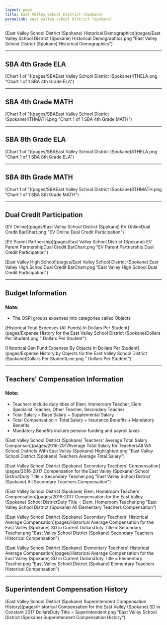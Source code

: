 ```yaml
---
layout: page
title: East Valley School District (Spokane)
permalink: east valley school district (spokane)
---
```



[East Valley School District (Spokane) Historical Demographics](pages/East Valley School District (Spokane) Historical Demographics.png "East Valley School District (Spokane) Historical Demographics")

___

## SBA 4th Grade ELA

[Chart 1 of 1](pages/SBAEast Valley School District (Spokane)4THELA.png "Chart 1 of 1 SBA 4th Grade ELA")


___

## SBA 4th Grade MATH

[Chart 1 of 1](pages/SBAEast Valley School District (Spokane)4THMATH.png "Chart 1 of 1 SBA 4th Grade MATH")


___

## SBA 8th Grade ELA

[Chart 1 of 1](pages/SBAEast Valley School District (Spokane)8THELA.png "Chart 1 of 1 SBA 8th Grade ELA")


___

## SBA 8th Grade MATH

[Chart 1 of 1](pages/SBAEast Valley School District (Spokane)8THMATH.png "Chart 1 of 1 SBA 8th Grade MATH")


___

## Dual Credit Participation

[EV Online](pages/East Valley School District (Spokane) EV OnlineDual Credit BarChart.png "EV Online Dual Credit Participation")

[EV Parent Partnership](pages/East Valley School District (Spokane) EV Parent PartnershipDual Credit BarChart.png "EV Parent Partnership Dual Credit Participation")

[East Valley High School](pages/East Valley School District (Spokane) East Valley High SchoolDual Credit BarChart.png "East Valley High School Dual Credit Participation")


___

## Budget Information
### Note:
- The OSPI groups expenses into categories called Objects

[Historical Total Expenses (All Funds) In Dollars Per Student](pages/Expense History for the East Valley School District (Spokane)Dollars Per Student.png " Dollars Per Student")

[Historical Gen Fund Expenses By Objects In Dollars Per Student](pages/Expense History by Objects for the East Valley School District (Spokane)Dollars Per StudentLine.png " Dollars Per Student")


___

## Teachers' Compensation Information
### Note:
- Teachers include duty titles of Elem. Homeroom Teacher, Elem. Specialist Teacher, Other Teacher, Secondary Teacher
- Total Salary = Base Salary + Supplemental Salary
- Total Compensation = Total Salary + Insurance Benefits + Mandatory Benefits
- Mandatory Benefits include pension funding and payroll taxes

[East Valley School District (Spokane) Teachers' Average Total Salary Comparison](pages/2016-2017Average Total Salary for TeachersAll WA School Districts With East Valley (Spokane) Highlighted.png "East Valley School District (Spokane) Teachers Average Total Salary")

[East Valley School District (Spokane) Secondary Teachers' Compensation](pages/2016-2017 Compensation for the East Valley (Spokane) School DistrictDuty Title = Secondary Teacher.png "East Valley School District (Spokane) All Secondary Teachers Compensation")

[East Valley School District (Spokane) Elem. Homeroom Teachers' Compensation](pages/2016-2017 Compensation for the East Valley (Spokane) School DistrictDuty Title = Elem. Homeroom Teacher.png "East Valley School District (Spokane) All Elementary Teachers Compensation")

[East Valley School District (Spokane) Secondary Teachers' Historical Average Compensation](pages/Historical Average Compensation for the East Valley (Spokane) SD in Current DollarsDuty Title = Secondary Teacher.png "East Valley School District (Spokane) Secondary Teachers Historical Compensation")

[East Valley School District (Spokane) Elementary Teachers' Historical Average Compensation](pages/Historical Average Compensation for the East Valley (Spokane) SD in Current DollarsDuty Title = Elementary Teacher.png "East Valley School District (Spokane) Elementary Teachers Historical Compensation")


___

## Superintendent Compensation History

[East Valley School District (Spokane) Superintendent Compensation History](pages/Historical Compensation for the East Valley (Spokane) SD in Constant 2017 DollarsDuty Title = Superintendent.png "East Valley School District (Spokane) Superintendent Compensation History")

